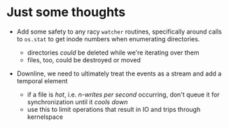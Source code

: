 Just some thoughts
==================

* Add some safety to any racy `watcher` routines, specifically around calls to
  `os.stat` to get inode numbers when enumerating directories.
  - directories _could_ be deleted while we're iterating over them
  - files, too, could be destroyed or moved

* Downline, we need to ultimately treat the events as a stream and add a
  temporal element
  - if a file is _hot_, i.e. *n-writes per second* occurring, don't queue it for
    synchronization until it _cools down_
  - use this to limit operations that result in IO and trips through kernelspace
